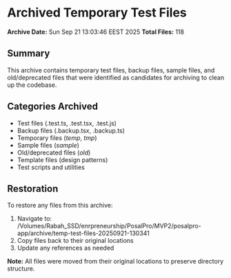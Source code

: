 # Archived Temporary Test Files

**Archive Date:** Sun Sep 21 13:03:46 EEST 2025
**Total Files:** 118

## Summary
This archive contains temporary test files, backup files, sample files, and old/deprecated files that were identified as candidates for archiving to clean up the codebase.

## Categories Archived
- Test files (.test.ts, .test.tsx, .test.js)
- Backup files (.backup.tsx, .backup.ts)
- Temporary files (*temp*, *tmp*)
- Sample files (*sample*)
- Old/deprecated files (*old*)
- Template files (design patterns)
- Test scripts and utilities

## Restoration
To restore any files from this archive:
1. Navigate to: /Volumes/Rabah_SSD/enrpreneurship/PosalPro/MVP2/posalpro-app/archive/temp-test-files-20250921-130341
2. Copy files back to their original locations
3. Update any references as needed

**Note:** All files were moved from their original locations to preserve directory structure.
